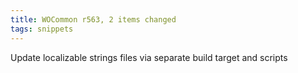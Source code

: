 ```yaml
---
title: WOCommon r563, 2 items changed
tags: snippets
---
```


Update localizable strings files via separate build target and scripts
